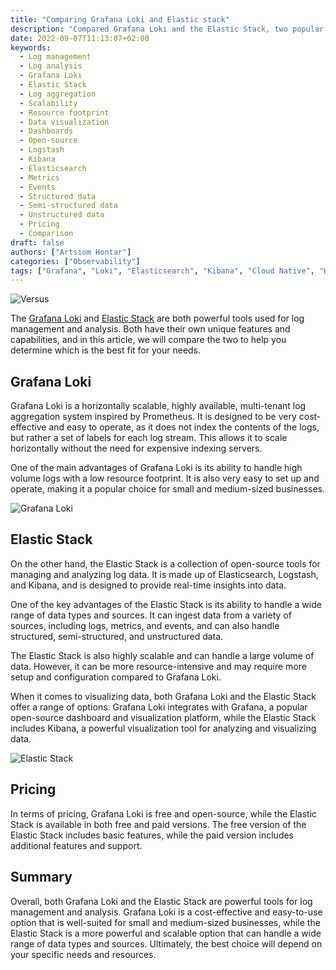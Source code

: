 ```yaml
---
title: "Comparing Grafana Loki and Elastic stack"
description: "Compared Grafana Loki and the Elastic Stack, two popular tools for log management and analysis. Compared the pricing"
date: 2022-09-07T11:13:07+02:00
keywords:
  - Log management
  - Log analysis
  - Grafana Loki
  - Elastic Stack
  - Log aggregation
  - Scalability
  - Resource footprint
  - Data visualization
  - Dashboards
  - Open-source
  - Logstash
  - Kibana
  - Elasticsearch
  - Metrics
  - Events
  - Structured data
  - Semi-structured data
  - Unstructured data
  - Pricing
  - Comparison
draft: false
authors: ["Artsiom Hontar"]
categories: ["Observability"]
tags: ["Grafana", "Loki", "Elasticsearch", "Kibana", "Cloud Native", "Helm"]
---
```


![Versus](/posts/observability/grafana-loki-vs-elastic-stack/versus-preview.jpg#center)

The [Grafana Loki](https://grafana.com/oss/loki/) and [Elastic Stack](https://www.elastic.co/elastic-stack) are both powerful tools used for log management and analysis. Both have their own unique features and capabilities, and in this article, we will compare the two to help you determine which is the best fit for your needs.

## Grafana Loki

Grafana Loki is a horizontally scalable, highly available, multi-tenant log aggregation system inspired by Prometheus. It is designed to be very cost-effective and easy to operate, as it does not index the contents of the logs, but rather a set of labels for each log stream. This allows it to scale horizontally without the need for expensive indexing servers.

One of the main advantages of Grafana Loki is its ability to handle high volume logs with a low resource footprint. It is also very easy to set up and operate, making it a popular choice for small and medium-sized businesses.

![Grafana Loki](/posts/observability/grafana-loki-vs-elastic-stack/loki-pros.jpg#center)

## Elastic Stack

On the other hand, the Elastic Stack is a collection of open-source tools for managing and analyzing log data. It is made up of Elasticsearch, Logstash, and Kibana, and is designed to provide real-time insights into data.

One of the key advantages of the Elastic Stack is its ability to handle a wide range of data types and sources. It can ingest data from a variety of sources, including logs, metrics, and events, and can also handle structured, semi-structured, and unstructured data.

The Elastic Stack is also highly scalable and can handle a large volume of data. However, it can be more resource-intensive and may require more setup and configuration compared to Grafana Loki.

When it comes to visualizing data, both Grafana Loki and the Elastic Stack offer a range of options. Grafana Loki integrates with Grafana, a popular open-source dashboard and visualization platform, while the Elastic Stack includes Kibana, a powerful visualization tool for analyzing and visualizing data.

![Elastic Stack](/posts/observability/grafana-loki-vs-elastic-stack/elastic-pros.jpg#center)

## Pricing
In terms of pricing, Grafana Loki is free and open-source, while the Elastic Stack is available in both free and paid versions. The free version of the Elastic Stack includes basic features, while the paid version includes additional features and support.

## Summary
Overall, both Grafana Loki and the Elastic Stack are powerful tools for log management and analysis. Grafana Loki is a cost-effective and easy-to-use option that is well-suited for small and medium-sized businesses, while the Elastic Stack is a more powerful and scalable option that can handle a wide range of data types and sources. Ultimately, the best choice will depend on your specific needs and resources.